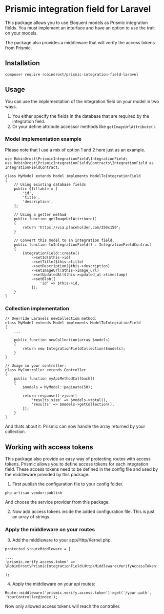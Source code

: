 # Prismic integration field for Laravel

This package allows you to use Eloquent models as Prismic integration fields. You must implement an interface and have an option to use the trait on your models.

The package also provides a middleware that will verify the access tokens from Prismic.

## Installation

```
composer require robindrost/prismic-integration-field-laravel
```

## Usage

You can use the implementation of the integration field on your model in two ways.

1. You either specify the fields in the database that are required by the integration field.
2. Or your define attribute accessor methods like `getImageUrlAttribute()`.

### Model implementation example

Please note that I use a mix of option 1 and 2 here just as an example.

```
use RobinDrost\PrismicIntegrationField\IntegrationField;
use RobinDrost\PrismicIntegrationField\Contracts\IntegrationField as IntegrationFieldContract;

class MyModel extends Model implements ModelToIntegrationField
{
    // Using existing database fields
    public $fillable = [
        'id',
        'title',
        'description',
    ];

    // Using a getter method
    public function getImageUrlAttribute()
    {
        return 'https://via.placeholder.com/350x150';
    }

    // Convert this model to an integration field.
    public function toIntegrationField() : IntegrationFieldContract
    {
        IntegrationField::create()
            ->setId($this->id)
            ->setTitle($this->title)
            ->setDescription($this->description)
            ->setImageUrl($this->image_url)
            ->setUpdatedAt($this->updated_at->timestamp)
            ->setBlob([
                'id' => $this->id,
            ]);
    }
}
```

### Collection implementation

```
// Override Laravels newCollectiom method:
class MyModel extends Model implements ModelToIntegrationField
{
    ...

    public function newCollection(array $models)
    {
        return new IntegrationFieldCollection($models);
    }
}

// Usage in your controller:
class MyController extends Controller
{
    public function myApiMethodCallback()
    {
        $models = MyModel::paginate(50);

        return response()->json([
            'results_size' => $models->total(),
            'results' => $models->getCollection(),
        ]);
    }
}
```

And thats about it. Prismic can now handle the array returned by your collection.

## Working with access tokens

This package also provide an easy way of protecting routes with access tokens. Prismic allows you to define access tokens for each integration field. These access tokens need to be defined in the config file and used by the middleware provided by this package.

1. First publish the configuration file to your config folder.

```
php artisan vendor:publish
```

And choose the service provider from this package.

2. Now add access tokens inside the added configuration file. This is just an array of strings.

### Apply the middleware on your routes

3. Add the middleware to your app/Http/Kernel.php.

```
protected $routeMiddleware = [

....
'prismic.verify.access.token' => \RobinDrost\PrismicIntegrationField\Http\Middleware\VerifyAccessToken::class,

];
```

4. Apply the middleware on your api routes:

```
Route::middleware('prismic.verify.access.token')->get('/your-path', 'YourController@index');
```

Now only allowed access tokens will reach the controller.
